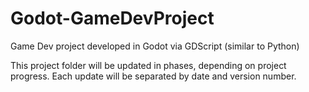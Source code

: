# Godot-GameDevProject
Game Dev project developed in Godot via GDScript (similar to Python)

This project folder will be updated in phases, depending on project progress. Each update will be separated by date and version number.
